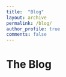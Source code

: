 ```yaml
---
title:  "Blog"
layout: archive
permalink: /blog/
author_profile: true
comments: false
---
```


# The Blog

